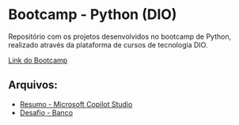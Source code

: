 # Bootcamp - Python (DIO)

Repositório com os projetos desenvolvidos no bootcamp de Python, realizado através da plataforma de cursos de tecnologia DIO.

[Link do Bootcamp](https://web.dio.me/track/aae2c651-cde7-40b3-bfa8-51b451f50272)

## Arquivos:

- [Resumo - Microsoft Copilot Studio](https://github.com/MuKenzo/dio_python/blob/main/copilot.md)
- [Desafio - Banco](https://github.com/MuKenzo/dio_python/blob/main/desafio_banco)
